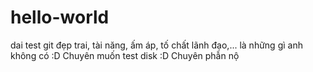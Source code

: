 # hello-world
dai test git
đẹp trai, tài năng, ấm áp, tố chất lãnh đạo,... là những gì anh không có :D
Chuyên muốn test disk :D
Chuyên phẫn nộ
